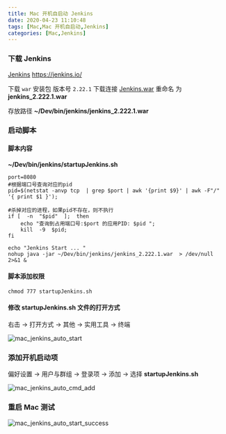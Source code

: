 ```yaml
---
title: Mac 开机自启动 Jenkins
date: 2020-04-23 11:10:48
tags: [Mac,Mac 开机自启动,Jenkins]
categories: [Mac,Jenkins]
---
```




### 下载 Jenkins

[Jenkins](https://jenkins.io/) https://jenkins.io/

下载 `war` 安装包 版本号 `2.22.1` 下载连接 [Jenkins.war](http://ftp.yz.yamagata-u.ac.jp/pub/misc/jenkins/war-stable/2.222.1/jenkins.war) 重命名 为**jenkins_2.222.1.war**

存放路径 **~/Dev/bin/jenkins/jenkins_2.222.1.war**

### 启动脚本

#### 脚本内容

**~/Dev/bin/jenkins/startupJenkins.sh**

```
port=8080
#根据端口号查询对应的pid
pid=$(netstat -anvp tcp  | grep $port | awk '{print $9}' | awk -F"/" '{ print $1 }');

#杀掉对应的进程，如果pid不存在，则不执行
if [  -n  "$pid"  ];  then
    echo "查询到占用端口号:$port 的应用PID: $pid ";
    kill  -9  $pid;
fi

echo "Jenkins Start ... "
nohup java -jar ~/Dev/bin/jenkins/jenkins_2.222.1.war  > /dev/null 2>&1 &
```



#### 脚本添加权限

`chmod 777 startupJenkins.sh`

#### 修改 startupJenkins.sh  文件的打开方式

右击 -> 打开方式 -> 其他 -> 实用工具 -> 终端

![mac_jenkins_auto_start](mac_jenkins_auto_start.jpg)



### 添加开机启动项

偏好设置 -> 用户与群组 -> 登录项 -> 添加 -> 选择 **startupJenkins.sh**

![mac_jenkins_auto_cmd_add](mac_jenkins_auto_cmd_add.jpg)



### 重启 Mac 测试

![mac_jenkins_auto_start_success](mac_jenkins_auto_start_success.jpg)